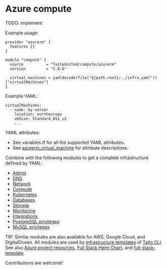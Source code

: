# Azure compute

TODO: implement

Example usage:

```
provider "azurerm" {
  features {}
}

module "compute" {
  source          = "TaitoUnited/compute/azurerm"
  version         = "1.0.0"

  virtual_machines = yamldecode(file("${path.root}/../infra.yaml"))["virtualMachines"]
}
```

Example YAML:

```
virtualMachines:
  - name: my-server
    location: northeurope
    vmSize: Standard_DS1_v2
    ...
```

YAML attributes:

- See variables.tf for all the supported YAML attributes.
- See [azurerm_virtual_machine](https://registry.terraform.io/providers/hashicorp/azurerm/latest/docs/resources/virtual_machine) for attribute descriptions.

Combine with the following modules to get a complete infrastructure defined by YAML:

- [Admin](https://registry.terraform.io/modules/TaitoUnited/admin/azurerm)
- [DNS](https://registry.terraform.io/modules/TaitoUnited/dns/azurerm)
- [Network](https://registry.terraform.io/modules/TaitoUnited/network/azurerm)
- [Compute](https://registry.terraform.io/modules/TaitoUnited/compute/azurerm)
- [Kubernetes](https://registry.terraform.io/modules/TaitoUnited/kubernetes/azurerm)
- [Databases](https://registry.terraform.io/modules/TaitoUnited/databases/azurerm)
- [Storage](https://registry.terraform.io/modules/TaitoUnited/storage/azurerm)
- [Monitoring](https://registry.terraform.io/modules/TaitoUnited/monitoring/azurerm)
- [Integrations](https://registry.terraform.io/modules/TaitoUnited/integrations/azurerm)
- [PostgreSQL privileges](https://registry.terraform.io/modules/TaitoUnited/privileges/postgresql)
- [MySQL privileges](https://registry.terraform.io/modules/TaitoUnited/privileges/mysql)

TIP: Similar modules are also available for AWS, Google Cloud, and DigitalOcean. All modules are used by [infrastructure templates](https://taitounited.github.io/taito-cli/templates#infrastructure-templates) of [Taito CLI](https://taitounited.github.io/taito-cli/). See also [Azure project resources](https://registry.terraform.io/modules/TaitoUnited/project-resources/azurerm), [Full Stack Helm Chart](https://github.com/TaitoUnited/taito-charts/blob/master/full-stack), and [full-stack-template](https://github.com/TaitoUnited/full-stack-template).

Contributions are welcome!
